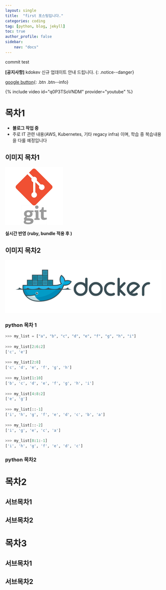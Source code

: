 ```yaml
---
layout: single
title:  "first 포스팅입니다."
categories: coding
tag: [python, blog, jekyll]
toc: true
author_profile: false
sidebar:
    nav: "docs"
---
```


commit test

**[공지사항]** kdokev 신규 업데이트 안내 드립니다. 
{: .notice--danger}

[google button](http://www.google.com){: .btn .btn--info}

{% include video id="q0P3TSoVNDM" provider="youtube" %}



# 목차1

- **블로그 작업 중**
- 주로 IT 관련 내용(AWS, Kubernetes, 기타 regacy infra) 이며, 학습 중 복습내용을 다룰 예정입니다

## 이미지 목차1



![git](/images/2024-06-05-first/git.png)



**실시간 반영 (ruby, bundle 적용 후 )**



## 이미지 목차2



![docker-logo](/images/2024-06-05-first/docker-logo.png)





### python 목차 1


```python
>>> my_list = ["a", "b", "c", "d", "e", "f", "g", "h", "i"]

>>> my_list[2:6:2]
['c', 'e']

>>> my_list[2:8]
['c', 'd', 'e', 'f', 'g', 'h']

>>> my_list[1:10]
['b', 'c', 'd', 'e', 'f', 'g', 'h', 'i']

>>> my_list[4:8:2]
['e', 'g']

>>> my_list[::-1]
['i', 'h', 'g', 'f', 'e', 'd', 'c', 'b', 'a']

>>> my_list[::-2]
['i', 'g', 'e', 'c', 'a']

>>> my_list[8:1:-1]
['i', 'h', 'g', 'f', 'e', 'd', 'c']
```

### python 목차2







# 목차2

## 서브목차1

## 서브목차2



# 목차3

## 서브목차1

## 서브목차2







